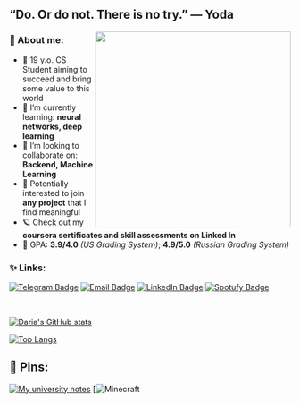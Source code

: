 ## “Do. Or do not. There is no try.” — Yoda
<!-- 
![](https://64.media.tumblr.com/40ec95f3d9bc168390a11c77c23c1306/65caacdb6202bb79-43/s500x750/6420ceb31f1858afbdde56c9b2ee5af8f4a4e130.gifv) -->
<img align="right" width="350" height="=250" src="https://i.pinimg.com/originals/95/75/92/957592dd6b8a80094888a34e61dd0d40.gif">

### 🦕 About me:

- 🦋 19 y.o. CS Student aiming to succeed and bring some value to this world
- 🌱 I’m currently learning: **neural networks, deep learning**
- 👯 I’m looking to collaborate on: **Backend, Machine Learning**
- 🌻 Potentially interested to join **any project** that I find meaningful
- 🪐 Check out my **coursera sertificates and skill assessments on Linked In**
- 📒 GPA: **3.9/4.0** *(US Grading System)*; **4.9/5.0** *(Russian Grading System)*

### ✨ Links:

[![Telegram Badge](https://img.shields.io/badge/-Telegram-0088cc?style=for-the-badge&logo=appveyor&logo=Telegram&logoColor=white&color=blue)](https://t.me/fryrey)
[![Email Badge](https://img.shields.io/badge/-Email-0088cc?style=for-the-badge&logo=appveyor&logo=Gmail&logoColor=white&color=yellow)](https://dariakhaetskaya@gmail.com)
[![LinkedIn Badge](https://img.shields.io/badge/-Linked%20In-9cf?style=for-the-badge)](https://www.linkedin.com/in/dariakhaetskaya921/)
[![Spotufy Badge](https://img.shields.io/badge/-Spotify-green?style=for-the-badge)](https://open.spotify.com/user/m3m2npug1m6iu93qkd4lqsi5o?si=599efb5c29b84135)

<br>
   
[![Daria's GitHub stats](https://github-readme-stats.vercel.app/api?username=dariakhaetskaya&show_icons=true&theme=gotham&cache_seconds=1800)](https://github.com/anuraghazra/github-readme-stats)

[![Top Langs](https://github-readme-stats.vercel.app/api/top-langs/?username=dariakhaetskaya&show_icons=true&theme=gotham&layout=compact)](https://github.com/anuraghazra/github-readme-stats)

## 🌈 Pins:

[![My university notes](https://github-readme-stats.vercel.app/api/pin/?username=dariakhaetskaya&repo=NSU-CS-Helper&theme=gotham&cache_seconds=1800)](https://github.com/dariakhaetskaya/NSU-CS-Helper-Contents)
[![Minecraft](https://github.com/dariakhaetskaya/Minecraft-on-Unreal-Engine)
